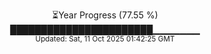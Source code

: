 <p align="center">
⏳Year Progress (77.55 %) <br>
███████████████████████▁▁▁▁▁▁▁ <br>
<sub>Updated: Sat, 11 Oct 2025 01:42:25 GMT</sub>
</p>

